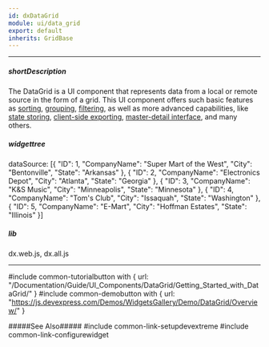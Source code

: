 ```yaml
---
id: dxDataGrid
module: ui/data_grid
export: default
inherits: GridBase
---
```

---
##### shortDescription
The DataGrid is a UI component that represents data from a local or remote source in the form of a grid. This UI component offers such basic features as [sorting](/concepts/05%20Widgets/DataGrid/25%20Sorting '/Documentation/Guide/UI_Components/DataGrid/Sorting/'), [grouping](/concepts/05%20Widgets/DataGrid/45%20Grouping '/Documentation/Guide/UI_Components/DataGrid/Grouping/'), [filtering](/concepts/05%20Widgets/DataGrid/30%20Filtering%20and%20Searching '/Documentation/Guide/UI_Components/DataGrid/Filtering_and_Searching/'), as well as more advanced capabilities, like [state storing](/api-reference/10%20UI%20Widgets/GridBase/1%20Configuration/stateStoring '/Documentation/ApiReference/UI_Components/dxDataGrid/Configuration/stateStoring/'), [client-side exporting](/api-reference/10%20UI%20Widgets/dxDataGrid/1%20Configuration/export '/Documentation/ApiReference/UI_Components/dxDataGrid/Configuration/export/'), [master-detail interface](/concepts/05%20Widgets/DataGrid/60%20Master-Detail%20Interface '/Documentation/Guide/UI_Components/DataGrid/Master-Detail_Interface/'), and many others.

##### widgettree
dataSource: [{
    "ID": 1,
    "CompanyName": "Super Mart of the West",
    "City": "Bentonville",
    "State": "Arkansas"
}, {
    "ID": 2,
    "CompanyName": "Electronics Depot",
    "City": "Atlanta",
    "State": "Georgia"
}, {
    "ID": 3,
    "CompanyName": "K&S Music",
    "City": "Minneapolis",
    "State": "Minnesota"
}, {
    "ID": 4,
    "CompanyName": "Tom's Club",
    "City": "Issaquah",
    "State": "Washington"
}, {
    "ID": 5,
    "CompanyName": "E-Mart",
    "City": "Hoffman Estates",
    "State": "Illinois"
}]

##### lib
dx.web.js, dx.all.js

---
#include common-tutorialbutton with {
    url: "/Documentation/Guide/UI_Components/DataGrid/Getting_Started_with_DataGrid/" 
}
#include common-demobutton with {
    url: "https://js.devexpress.com/Demos/WidgetsGallery/Demo/DataGrid/Overview/"
}

#####See Also#####
#include common-link-setupdevextreme
#include common-link-configurewidget
